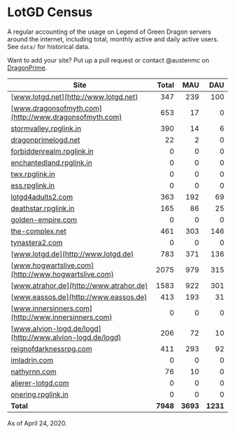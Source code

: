 # LotGD Census
A regular accounting of the usage on Legend of Green Dragon servers around the internet, including total, monthly active and daily active users. See `data/` for historical data.

Want to add your site? Put up a pull request or contact @austenmc on [DragonPrime](http://dragonprime.net).


Site | Total | MAU | DAU
--- | ---:| ---:| ---:
[www.lotgd.net](http://www.lotgd.net)|347|239|100
[www.dragonsofmyth.com](http://www.dragonsofmyth.com)|653|17|0
[stormvalley.rpglink.in](http://stormvalley.rpglink.in)|390|14|6
[dragonprimelogd.net](http://dragonprimelogd.net)|22|2|0
[forbiddenrealm.rpglink.in](http://forbiddenrealm.rpglink.in)|0|0|0
[enchantedland.rpglink.in](http://enchantedland.rpglink.in)|0|0|0
[twx.rpglink.in](http://twx.rpglink.in)|0|0|0
[ess.rpglink.in](http://ess.rpglink.in)|0|0|0
[lotgd4adults2.com](http://lotgd4adults2.com)|363|192|69
[deathstar.rpglink.in](http://deathstar.rpglink.in)|165|86|25
[golden-empire.com](http://golden-empire.com)|0|0|0
[the-complex.net](http://the-complex.net)|461|303|146
[tynastera2.com](http://tynastera2.com)|0|0|0
[www.lotgd.de](http://www.lotgd.de)|783|371|136
[www.hogwartslive.com](http://www.hogwartslive.com)|2075|979|315
[www.atrahor.de](http://www.atrahor.de)|1583|922|301
[www.eassos.de](http://www.eassos.de)|413|193|31
[www.innersinners.com](http://www.innersinners.com)|0|0|0
[www.alvion-logd.de/logd](http://www.alvion-logd.de/logd)|206|72|10
[reignofdarknessrpg.com](http://reignofdarknessrpg.com)|411|293|92
[imladrin.com](http://imladrin.com)|0|0|0
[nathyrnn.com](http://nathyrnn.com)|76|10|0
[aljerer-lotgd.com](http://aljerer-lotgd.com)|0|0|0
[onering.rpglink.in](http://onering.rpglink.in)|0|0|0
**Total**|**7948**|**3693**|**1231**

As of April 24, 2020.
